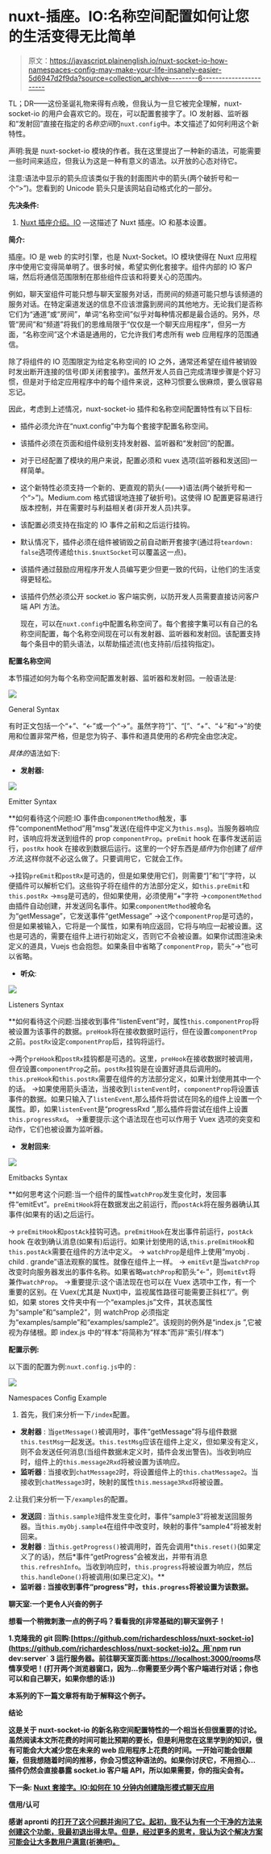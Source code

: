 # nuxt-插座。IO:名称空间配置如何让您的生活变得无比简单

> 原文：<https://javascript.plainenglish.io/nuxt-socket-io-how-namespaces-config-may-make-your-life-insanely-easier-5d6947d2f9da?source=collection_archive---------6----------------------->

TL；DR——这份圣诞礼物来得有点晚，但我认为一旦它被完全理解，nuxt-socket-io 的用户会喜欢它的。现在，可以配置套接字了。IO 发射器、监听器和“发射回”直接在指定的*名称空间*的`nuxt.config`中。本文描述了如何利用这个新特性。

声明:我是 nuxt-socket-io 模块的作者。我在这里提出了一种新的语法，可能需要一些时间来适应，但我认为这是一种有意义的语法。以开放的心态对待它。

注意:语法中显示的箭头应该类似于我的封面图片中的箭头(两个破折号和一个“>”)。您看到的 Unicode 箭头只是该网站自动格式化的一部分。

**先决条件:**

1.  [Nuxt 插座介绍。IO](https://medium.com/javascript-in-plain-english/introduction-to-nuxt-socket-io-b78c5322d389) —这描述了 Nuxt 插座。IO 和基本设置。

**简介:**

插座。IO 是 web 的实时引擎，也是 Nuxt-Socket。IO 模块使得在 Nuxt 应用程序中使用它变得简单明了。很多时候，希望实例化套接字。组件内部的 IO 客户端，然后将通信范围限制在那些组件应该和将要关心的范围内。

例如，聊天室组件可能只想与聊天室服务对话，而房间的频道可能只想与该频道的服务对话。在特定渠道发送的信息不应该泄露到房间的其他地方。无论我们是否称它们为“通道”或“房间”，单词“名称空间”似乎对每种情况都是最合适的。另外，尽管“房间”和“频道”将我们的思维局限于“仅仅是一个聊天应用程序”，但另一方面，“名称空间”这个术语是通用的，它允许我们考虑所有 web 应用程序的范围通信。

除了将组件的 IO 范围限定为给定名称空间的 IO 之外，通常还希望在组件被销毁时发出断开连接的信号(即关闭套接字)。虽然开发人员自己完成清理步骤是个好习惯，但是对于给定应用程序中的每个组件来说，这种习惯要么很麻烦，要么很容易忘记。

因此，考虑到上述情况，nuxt-socket-io 插件和名称空间配置特性有以下目标:

*   插件必须允许在“nuxt.config”中为每个套接字配置名称空间。
*   该插件必须在页面和组件级别支持发射器、监听器和“发射回”的配置。
*   对于已经配置了模块的用户来说，配置必须和 vuex 选项(监听器和发送回)一样简单。
*   这个新特性必须支持一个新的、更直观的箭头(\-\-->)语法(两个破折号和一个“>”)。Medium.com 格式错误地连接了破折号)。这使得 IO 配置更容易进行版本控制，并在需要时与利益相关者(非开发人员)共享。
*   该配置必须支持在指定的 IO 事件之前和之后运行挂钩。
*   默认情况下，插件必须在组件被销毁之前自动断开套接字(通过将`teardown: false`选项传递给`this.$nuxtSocket`可以覆盖这一点)。
*   该插件通过鼓励应用程序开发人员编写更少但更一致的代码，让他们的生活变得更轻松。
*   该插件仍然必须公开 socket.io 客户端实例，以防开发人员需要直接访问客户端 API 方法。

    现在，可以在`nuxt.config`中配置名称空间了。每个套接字集可以有自己的名称空间配置，每个名称空间现在可以有发射器、监听器和发射回。该配置支持每个条目中的箭头语法，以帮助描述流(也支持前/后挂钩指定)。

**配置名称空间**

本节描述如何为每个名称空间配置发射器、监听器和发射回。一般语法是:

![](img/4d1c5d6f4e9798fe216f805eadea2f42.png)

General Syntax

有时正文包括一个“+”、“←”或一个“→”。虽然字符“]”、“[”、“+”、“↓”和“→”的使用和位置非常严格，但是您为钩子、事件和道具使用的*名称*完全由您决定。

*具体的*语法如下:

*   **发射器:**

![](img/2a58b89efee4a43563e7555f8d051ca4.png)

Emitter Syntax

**如何看待这个问题:IO 事件由`componentMethod`触发，事件“componentMethod”用“msg”发送(在组件中定义为`this.msg`)。当服务器响应时，该响应将发送到组件的 prop `componentProp`。`preEmit` hook 在事件发送前运行，`postRx` hook 在接收到数据后运行。这里的一个好东西是*插件*为你创建了*组件方法*,这样你就不必这么做了。只要调用它，它就会工作。

→挂钩`preEmit`和`postRx`是可选的，但是如果使用它们，则需要“]”和“[”字符，以便插件可以解析它们。这些钩子将在组件的方法部分定义，如`this.preEmit`和`this.postRx`
→`msg`是可选的，但如果使用，必须使用“+”字符
→`componentMethod`由插件自动创建，并发送同名事件。如果`componentMethod`被命名为“getMessage”，它发送事件“getMessage”
→这个`componentProp`是可选的，但是如果被输入，它将是一个属性，如果有响应返回，它将与响应一起被设置。这也是可选的，需要在组件上进行初始定义，否则它不会被设置。如果你试图渲染未定义的道具，Vuejs 也会抱怨。如果条目中省略了`componentProp`，箭头“→”也可以省略。

*   **听众**:

![](img/1ff2fcf6ab626650b0f1d2908ef8be21.png)

Listeners Syntax

**如何看待这个问题:当接收到事件“listenEvent”时，属性`this.componentProp`将被设置为该事件的数据。`preHook`将在接收数据时运行，但在设置`componentProp`之前。`postRx`设定`componentProp`后，挂钩将运行。

→两个`preHook`和`postRx`挂钩都是可选的。这里，`preHook`在接收数据时被调用，但*在*设置`componentProp`之前。`postRx`挂钩是在设置好道具后调用的。`this.preHook`和`this.postRx`需要在组件的方法部分定义，如果计划使用其中一个的话。
→如果使用箭头语法，当接收到`listenEvent`时，`componentProp`将设置该事件的数据。如果只输入了`listenEvent`,那么插件将尝试在同名的组件上设置一个属性。即，如果`listenEvent`是“progressRxd ”,那么插件将尝试在组件上设置`this.progressRxd`。
→重要提示:这个语法现在也可以作用于 Vuex 选项的突变和动作，它们也被设置为监听器。

*   **发射回来**:

![](img/a9ae547a554a1931e08cf4d1014fcfec.png)

Emitbacks Syntax

**如何思考这个问题:当一个组件的属性`watchProp`发生变化时，发回事件“emitEvt”。`preEmitHook`将在数据发出之前运行，而`postAck`将在服务器确认其事件(如果有的话)之后运行。

→ `preEmitHook`和`postAck`挂钩可选。`preEmitHook`在发出事件前运行，`postAck` hook 在收到确认消息(如果有)后运行。如果计划使用的话,`this.preEmitHook`和`this.postAck`需要在组件的方法中定义。
→ `watchProp`是组件上使用“myobj . child . grande”语法观察的属性。就像在组件上一样。
→ `emitEvt`是当`watchProp`改变时向服务器发出的事件名称。如果省略`watchProp`和箭头“←”，则`emitEvt`将兼作`watchProp`。
→重要提示:这个语法现在也可以在 Vuex 选项中工作，有一个重要的区别。在 Vuex(尤其是 Nuxt)中，监视属性路径可能需要正斜杠“/”。例如，如果 stores 文件夹中有一个“examples.js”文件，其状态属性为“sample”和“sample2”，则 watchProp 必须指定为“examples/sample”和“examples/sample2”。该规则的例外是“index.js ”,它被视为存储根。即 index.js 中的“样本”将简称为“样本”而非“索引/样本”)

**配置示例:**

以下面的配置为例:`nuxt.config.js`中的
:

![](img/98bbaa30e239407e204039bfd2670749.png)

Namespaces Config Example

1.  首先，我们来分析一下`/index`配置。

*   **发射器** :
    当`getMessage()`被调用时，事件“getMessage”将与组件数据`this.testMsg`一起发送。`this.testMsg`应该在组件上定义，但如果没有定义，则不会发送任何消息(当组件数据未定义时，插件会发出警告)。当收到响应时，组件上的`this.message2Rxd`将被设置为该响应。
*   **监听器** :
    当接收到`chatMessage2`时，将设置组件上的`this.chatMessage2`。当接收到`chatMessage3`时，映射的属性`this.message3Rxd`将被设置。

2.让我们来分析一下`/examples`的配置。

*   **发送回** :
    当`this.sample3`组件发生变化时，事件“sample3”将被发送回服务器。当`this.myObj.sample4`在组件中改变时，映射的事件“sample4”将被发射回来。
*   **发射器** :
    当`this.getProgress()`被调用时，首先会调用*`this.reset()`(如果定义了的话)，然后*事件“getProgress”会被发出，并带有消息`this.refreshInfo`。当收到响应时，`this.progress`将被设置为响应，然后`this.handleDone()`将被调用(如果已定义)。**
*   ****监听器** :
    当接收到事件“progress”时，`this.progress`将被设置为该数据。**

**聊天室:一个更令人兴奋的例子**

**想看一个稍微刺激一点的例子吗？看看我的[非常基础的]聊天室例子！**

**1.克隆我的 git 回购:[https://github.com/richardeschloss/nuxt-socket-io](https://github.com/richardeschloss/nuxt-socket-io)2。用`npm run dev:server`
3 运行服务器。前往聊天室页面:[https://localhost:3000/rooms](https://localhost:3000/rooms)尽情享受吧！(打开两个浏览器窗口，因为…你需要至少两个客户端进行对话；你也可以和自己聊天，如果你想的话:))**

**本系列的下一篇文章将有助于解释这个例子。**

****结论****

**这是关于 nuxt-socket-io 的新名称空间配置特性的一个相当长但很重要的讨论。虽然阅读本文所花费的时间可能比预期的要长，但是利用您在这里学到的知识，很有可能会大大减少您在未来的 web 应用程序上花费的时间。一开始可能会很颠簸，但我想随着时间的推移，你会习惯这种语法的。如果你讨厌它，不用担心…插件仍然会直接暴露 socket.io 客户端 API，所以如果需要，你的指尖会有。**

**下一条: [Nuxt 套接字。IO:如何在 10 分钟内创建隐形模式聊天应用](https://medium.com/javascript-in-plain-english/nuxt-socket-io-how-to-create-a-stealth-mode-chat-application-in-under-10-minutes-28e8e42ceae8?source=your_stories_page---------------------------)**

****信用/认可****

**感谢 apronti 的[打开了这个问题并询问了它。起初，我不认为有一个干净的方法来创建这个功能，我最初退出得太早。但是，经过更多的思考，我认为这个解决方案可能会让大多数用户满意(祈祷吧)。](https://medium.com/u/c6a10d62e582?source=post_page-----5d6947d2f9da--------------------------------)**